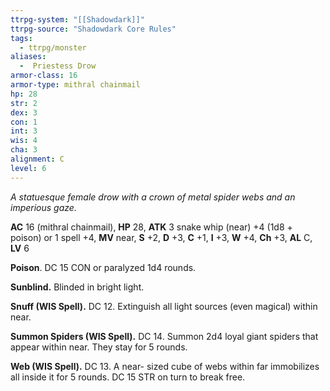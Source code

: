 ```yaml
---
ttrpg-system: "[[Shadowdark]]"
ttrpg-source: "Shadowdark Core Rules"
tags:
  - ttrpg/monster
aliases:
  -  Priestess Drow
armor-class: 16
armor-type: mithral chainmail
hp: 28
str: 2
dex: 3
con: 1
int: 3
wis: 4
cha: 3
alignment: C
level: 6
---
```


_A statuesque female drow with a crown of metal spider webs and an imperious gaze._

**AC** 16 (mithral chainmail), **HP** 28, **ATK** 3 snake whip (near) +4 (1d8 + poison) or 1 spell +4, **MV** near, **S** +2, **D** +3, **C** +1, **I** +3, **W** +4, **Ch** +3, **AL** C, **LV** 6

**Poison**. DC 15 CON or paralyzed 1d4 rounds. 

**Sunblind.** Blinded in bright light. 

**Snuff (WIS Spell).** DC 12. Extinguish all light sources (even magical) within near. 

**Summon Spiders (WIS Spell).** DC 14. Summon 2d4 loyal giant spiders that appear within near. They stay for 5 rounds. 

**Web (WIS Spell).** DC 13. A near- sized cube of webs within far immobilizes all inside it for 5 rounds. DC 15 STR on turn to break free.


